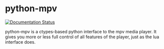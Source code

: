 python-mpv
==========

[![Documentation Status](https://readthedocs.org/projects/mpv/badge/?version=latest)](http://mpv.readthedocs.io/en/latest/?badge=latest)

python-mpv is a ctypes-based python interface to the mpv media player. It gives you more or less full control of all features of the player, just as the lua interface does.
